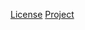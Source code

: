 [License](https://glassfish.dev.java.net/public/CDDL+GPL.html)
[Project](https://javaee.github.io/gmbal)
